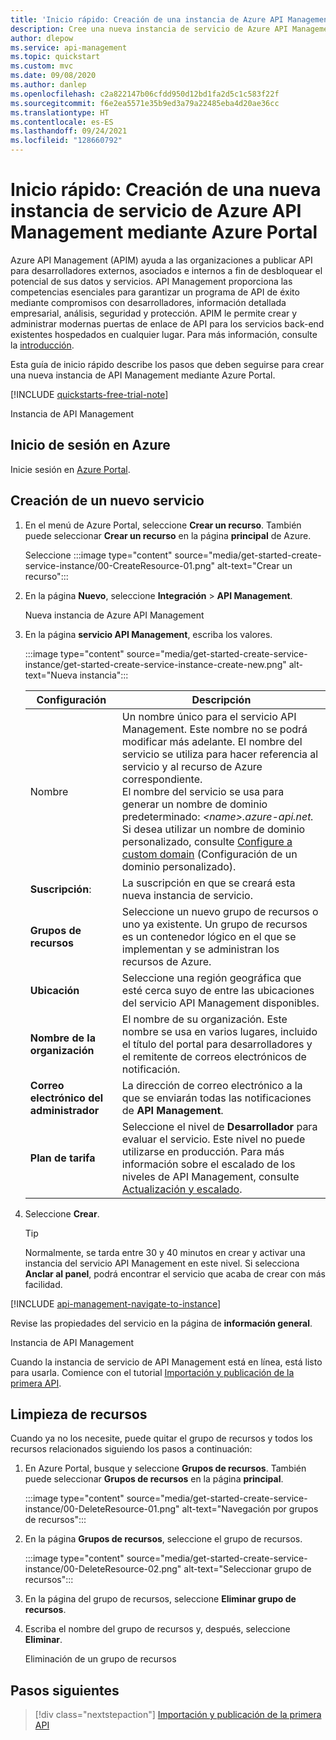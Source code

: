```yaml
---
title: 'Inicio rápido: Creación de una instancia de Azure API Management'
description: Cree una nueva instancia de servicio de Azure API Management mediante Azure Portal.
author: dlepow
ms.service: api-management
ms.topic: quickstart
ms.custom: mvc
ms.date: 09/08/2020
ms.author: danlep
ms.openlocfilehash: c2a822147b06cfdd950d12bd1fa2d5c1c583f22f
ms.sourcegitcommit: f6e2ea5571e35b9ed3a79a22485eba4d20ae36cc
ms.translationtype: HT
ms.contentlocale: es-ES
ms.lasthandoff: 09/24/2021
ms.locfileid: "128660792"
---
```

# <a name="quickstart-create-a-new-azure-api-management-service-instance-by-using-the-azure-portal"></a>Inicio rápido: Creación de una nueva instancia de servicio de Azure API Management mediante Azure Portal

Azure API Management (APIM) ayuda a las organizaciones a publicar API para desarrolladores externos, asociados e internos a fin de desbloquear el potencial de sus datos y servicios. API Management proporciona las competencias esenciales para garantizar un programa de API de éxito mediante compromisos con desarrolladores, información detallada empresarial, análisis, seguridad y protección. APIM le permite crear y administrar modernas puertas de enlace de API para los servicios back-end existentes hospedados en cualquier lugar. Para más información, consulte la [introducción](api-management-key-concepts.md).

Esta guía de inicio rápido describe los pasos que deben seguirse para crear una nueva instancia de API Management mediante Azure Portal.

[!INCLUDE [quickstarts-free-trial-note](../../includes/quickstarts-free-trial-note.md)]

Instancia de API Management

## <a name="sign-in-to-azure"></a>Inicio de sesión en Azure

Inicie sesión en [Azure Portal](https://portal.azure.com).

## <a name="create-a-new-service"></a>Creación de un nuevo servicio

1. En el menú de Azure Portal, seleccione **Crear un recurso**. También puede seleccionar **Crear un recurso** en la página **principal** de Azure. 
   
   Seleccione :::image type="content" source="media/get-started-create-service-instance/00-CreateResource-01.png" alt-text="Crear un recurso":::

   
1. En la página **Nuevo**, seleccione **Integración** > **API Management**.

   Nueva instancia de Azure API Management
   
1. En la página **servicio API Management**, escriba los valores.

   :::image type="content" source="media/get-started-create-service-instance/get-started-create-service-instance-create-new.png" alt-text="Nueva instancia":::
   
   | Configuración                 | Descripción   |                                                                     
   |-------------------------|-----------------------------------------------|
   | Nombre                | Un nombre único para el servicio API Management. Este nombre no se podrá modificar más adelante. El nombre del servicio se utiliza para hacer referencia al servicio y al recurso de Azure correspondiente. <br/> El nombre del servicio se usa para generar un nombre de dominio predeterminado: *\<name\>.azure-api.net.* Si desea utilizar un nombre de dominio personalizado, consulte [Configure a custom domain](configure-custom-domain.md) (Configuración de un dominio personalizado). |
   | **Suscripción**:          | La suscripción en que se creará esta nueva instancia de servicio.   |
   | **Grupos de recursos**      |  Seleccione un nuevo grupo de recursos o uno ya existente. Un grupo de recursos es un contenedor lógico en el que se implementan y se administran los recursos de Azure. |
   | **Ubicación**          | Seleccione una región geográfica que esté cerca suyo de entre las ubicaciones del servicio API Management disponibles. | 
   | **Nombre de la organización**   | El nombre de su organización. Este nombre se usa en varios lugares, incluido el título del portal para desarrolladores y el remitente de correos electrónicos de notificación. |                                                         
   | **Correo electrónico del administrador** | La dirección de correo electrónico a la que se enviarán todas las notificaciones de **API Management**.   |  
   | **Plan de tarifa**        | Seleccione el nivel de **Desarrollador** para evaluar el servicio. Este nivel no puede utilizarse en producción. Para más información sobre el escalado de los niveles de API Management, consulte [Actualización y escalado](upgrade-and-scale.md). |

3. Seleccione **Crear**.

    > [!TIP]
    > Normalmente, se tarda entre 30 y 40 minutos en crear y activar una instancia del servicio API Management en este nivel. Si selecciona **Anclar al panel**, podrá encontrar el servicio que acaba de crear con más facilidad.

[!INCLUDE [api-management-navigate-to-instance](../../includes/api-management-navigate-to-instance.md)]

Revise las propiedades del servicio en la página de **información general**.

   Instancia de API Management

Cuando la instancia de servicio de API Management está en línea, está listo para usarla. Comience con el tutorial [Importación y publicación de la primera API](import-and-publish.md).

## <a name="clean-up-resources"></a>Limpieza de recursos

Cuando ya no los necesite, puede quitar el grupo de recursos y todos los recursos relacionados siguiendo los pasos a continuación:

1. En Azure Portal, busque y seleccione **Grupos de recursos**. También puede seleccionar **Grupos de recursos** en la página **principal**. 

   :::image type="content" source="media/get-started-create-service-instance/00-DeleteResource-01.png" alt-text="Navegación por grupos de recursos":::

1. En la página **Grupos de recursos**, seleccione el grupo de recursos.

   :::image type="content" source="media/get-started-create-service-instance/00-DeleteResource-02.png" alt-text="Seleccionar grupo de recursos":::

1. En la página del grupo de recursos, seleccione **Eliminar grupo de recursos**. 
   
1. Escriba el nombre del grupo de recursos y, después, seleccione **Eliminar**.

   Eliminación de un grupo de recursos

## <a name="next-steps"></a>Pasos siguientes

> [!div class="nextstepaction"]
> [Importación y publicación de la primera API](import-and-publish.md)
